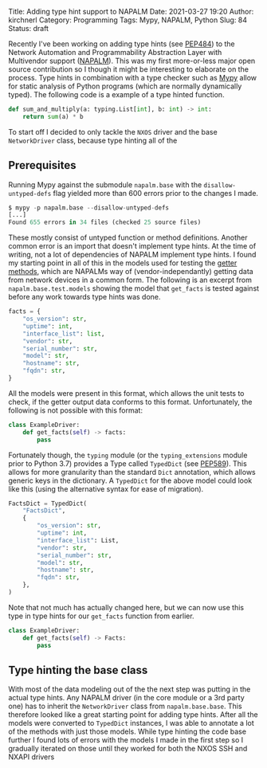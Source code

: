 Title: Adding type hint support to NAPALM
Date: 2021-03-27 19:20
Author: kirchnerl
Category: Programming
Tags: Mypy, NAPALM, Python
Slug: 84
Status: draft

Recently I've been working on adding type hints (see
[PEP484](https://www.python.org/dev/peps/pep-0484/ "https://www.python.org/dev/peps/pep-0484/")) to the Network
Automation and Programmability Abstraction Layer with Multivendor support
([NAPALM](https://napalm.readthedocs.io/en/latest/ "https://napalm.readthedocs.io/en/latest/")). This was my first
more-or-less major open source contribution so I though it might be interesting to elaborate on the process. Type hints
in combination with a type checker such as [Mypy](http://mypy-lang.org/ "http://mypy-lang.org/") allow for static
analysis of Python programs (which are normally dynamically typed). The following code is a example of a type hinted
function.

```python
def sum_and_multiply(a: typing.List[int], b: int) -> int:
    return sum(a) * b
```

To start off I decided to only tackle the `NXOS` driver and the base `NetworkDriver` class, because type hinting all of the

## Prerequisites

Running Mypy against the submodule `napalm.base` with the `disallow-untyped-defs` flag yielded more than 600 errors
prior to the changes I made.

```python
$ mypy -p napalm.base --disallow-untyped-defs
[...]
Found 655 errors in 34 files (checked 25 source files)
```

These mostly consist of untyped function or method definitions. Another common error is an import that doesn't implement
type hints. At the time of writing, not a lot of dependencies of NAPALM implement type hints. I found my starting point
in all of this in the models used for testing the
[getter methods](https://napalm.readthedocs.io/en/latest/support/index.html#getters-support-matrix "https://napalm.readthedocs.io/en/latest/support/index.html#getters-support-matrix"),
which are NAPALMs way of (vendor-independantly) getting data from network devices in a common form. The following is an
excerpt from `napalm.base.test.models` showing the model that `get_facts` is tested against before any work towards
type hints was done.

```python
facts = {
    "os_version": str,
    "uptime": int,
    "interface_list": list,
    "vendor": str,
    "serial_number": str,
    "model": str,
    "hostname": str,
    "fqdn": str,
}
```

All the models were present in this format, which allows the unit tests to check, if the getter output data conforms to
this format. Unfortunately, the following is not possible with this format:

```python
class ExampleDriver:
    def get_facts(self) -> facts:
        pass
```

Fortunately though, the `typing` module (or the `typing_extensions` module prior to Python 3.7) provides a Type called
`TypedDict` (see [PEP589](https://www.python.org/dev/peps/pep-0589/)). This allows for more granularity than the
standard `Dict` annotation, which allows generic keys in the dictionary. A `TypedDict` for the above model could look
like this (using the alternative syntax for ease of migration).

```python
FactsDict = TypedDict(
    "FactsDict",
    {
        "os_version": str,
        "uptime": int,
        "interface_list": List,
        "vendor": str,
        "serial_number": str,
        "model": str,
        "hostname": str,
        "fqdn": str,
    },
)
```

Note that not much has actually changed here, but we can now use this type in type hints for our `get_facts` function
from earlier.

```python
class ExampleDriver:
    def get_facts(self) -> Facts:
        pass
```

## Type hinting the base class

With most of the data modeling out of the the next step was putting in the actual type hints. Any NAPALM driver (in
the core module or a 3rd party one) has to inherit the `NetworkDriver` class from `napalm.base.base`. This therefore
looked like a great starting point for adding type hints. After all the models were converted to `TypedDict` instances,
I was able to annotate a lot of the methods with just those models. While type hinting the code base further I found
lots of errors with the models I made in the first step so I gradually iterated on those until they worked for both the
NXOS SSH and NXAPI drivers
